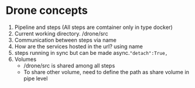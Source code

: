 # Drone concepts
1. Pipeline and steps (All steps are comtainer only in type docker)
2. Current working directory. /drone/src
3. Communication between steps via name
4. How are the services hosted in the url? using name
4. steps running in sync but can be made async.`"detach":True,`
5. Volumes
    - /drone/src is shared among all steps
    - To share other volume, need to define the path as share volume in pipe level